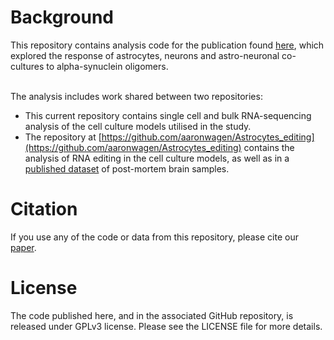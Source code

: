 # Background
This repository contains analysis code for the publication found [here](https://doi.org/10.1101/2024.02.26.582055), which explored the response of astrocytes, neurons and astro-neuronal co-cultures to alpha-synuclein oligomers. <br><br> 

The analysis includes work shared between two repositories: <br>
- This current repository contains single cell and bulk RNA-sequencing analysis of the cell culture models utilised in the study. <br>
- The repository at [https://github.com/aaronwagen/Astrocytes_editing](https://github.com/aaronwagen/Astrocytes_editing) contains the analysis of RNA editing in the cell culture models, as well as in a [published dataset](https://link.springer.com/article/10.1007/s00401-021-02343-x) of post-mortem brain samples.

# Citation
If you use any of the code or data from this repository, please cite our [paper](https://doi.org/10.1101/2024.02.26.582055).


# License
The code published here, and in the associated GitHub repository, is released under GPLv3 license. Please see the LICENSE file for more details.

